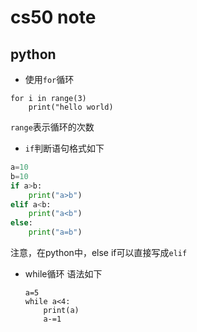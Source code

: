 # cs50 note
## python
- 使用`for`循环
```
for i in range(3)
    print("hello world)
```

`range`表示循环的次数

- `if`判断语句格式如下

```python
a=10
b=10
if a>b:
    print("a>b")
elif a<b:
    print("a<b")
else:
    print("a=b")
```

注意，在python中，else if可以直接写成`elif`
- while循环
  语法如下
  
  ```
  a=5
  while a<4:
      print(a)
      a-=1
  ```
